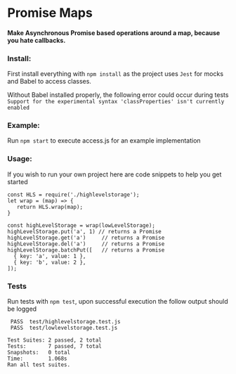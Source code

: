 # Promise Maps
#### Make Asynchronous Promise based operations around a map, because you hate callbacks.

### Install:
First install everything with `npm install` as the project uses `Jest` for mocks 
and Babel to access classes.

Without Babel installed properly, the following error could occur during tests
`Support for the experimental syntax 'classProperties' isn't currently enabled`

### Example:
Run `npm start` to execute access.js for an example implementation 

### Usage:

If you wish to run your own project here are code snippets to help you get started

```
const HLS = require('./highlevelstorage');
let wrap = (map) => {
   return HLS.wrap(map);
}
 
const highLevelStorage = wrap(lowLevelStorage);
highLevelStorage.put('a', 1) // returns a Promise
highLevelStorage.get('a')     // returns a Promise
highLevelStorage.del('a')     // returns a Promise
highLevelStorage.batchPut([   // returns a Promise
  { key: 'a', value: 1 },
  { key: 'b', value: 2 },
]);
```

### Tests

Run tests with `npm test`, upon successful execution the follow output should be logged

```
 PASS  test/highlevelstorage.test.js
 PASS  test/lowlevelstorage.test.js

Test Suites: 2 passed, 2 total
Tests:       7 passed, 7 total
Snapshots:   0 total
Time:        1.068s
Ran all test suites.
```
